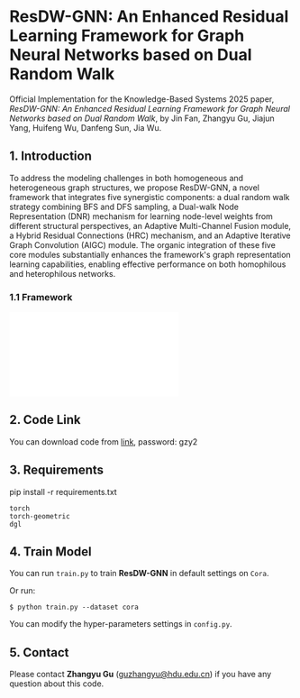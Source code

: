 # ResDW-GNN:  An Enhanced Residual Learning Framework for Graph Neural Networks based on Dual Random Walk
Official Implementation for the Knowledge-Based Systems 2025 paper, *ResDW-GNN: An Enhanced Residual Learning Framework for Graph Neural Networks based on Dual Random Walk*, by Jin Fan, Zhangyu Gu, Jiajun Yang, Huifeng Wu, Danfeng Sun, Jia Wu.

## 1. Introduction

To address the modeling challenges in both homogeneous and heterogeneous graph structures, we propose ResDW-GNN, a novel framework that integrates five synergistic components: a dual random walk strategy combining BFS and DFS sampling, a Dual-walk Node Representation (DNR) mechanism for learning node-level weights from different structural perspectives, an Adaptive Multi-Channel Fusion module, a Hybrid Residual Connections (HRC) mechanism, and an Adaptive Iterative Graph Convolution (AIGC) module.
The organic integration of these five core modules substantially enhances the framework's graph representation learning capabilities, enabling effective performance on both homophilous and heterophilous networks.
### 1.1 Framework

![ResDW-GNN](ResDW-GNN/model.pdf)

## 2. Code Link
You can download code from 
[link](https://pan.baidu.com/s/1Lp31eiGNpt8NBGof63-5TA?pwd=gzy2), 
password: gzy2 


## 3. Requirements

pip install -r requirements.txt
```
torch
torch-geometric
dgl
```

## 4. Train Model
You can run ```train.py``` to train **ResDW-GNN** in default settings on ```Cora```. 

Or run:

```
$ python train.py --dataset cora
```

You can modify the hyper-parameters settings in ```config.py```.

## 5. Contact

Please contact **Zhangyu Gu** (guzhangyu@hdu.edu.cn) if you have any question about this code.
